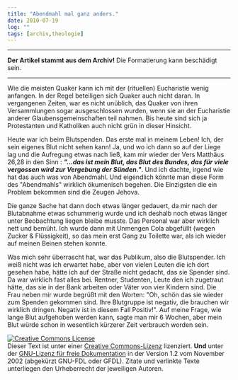 ```yaml
---
title: "Abendmahl mal ganz anders."
date: 2010-07-19
log: ""
tags: [archiv,theologie]
---
```

<hr><b>Der Artikel stammt aus dem Archiv!</b> Die Formatierung kann beschädigt sein.<hr>

Wie die meisten Quaker kann ich mit der (rituellen) Eucharistie wenig anfangen. In der Regel beteiligen sich Quaker auch nicht daran. In vergangenen Zeiten, war es nicht unüblich, das Quaker von ihren Versammlungen sogar ausgeschlossen wurden, wenn sie an der Eucharistie anderer Glaubensgemeinschaften teil nahmen.  Bis heute sind sich ja Protestanten und Katholiken auch nicht grün in dieser Hinsicht.

Heute war ich beim Blutspenden. Das erste mal in meinem Leben! Ich, der sein eigenes Blut nicht sehen kann! Ja, und wo ich dann so auf der Liege lag und die Aufregung etwas nach ließ, kam mir wieder der Vers Matthäus 26,28 in den Sinn : <b><i>"...das ist mein Blut, das Blut des Bundes, das für viele vergossen wird zur Vergebung der Sünden."</i></b>. Und ich dachte, irgend wie hat das auch was von Abendmahl. Und eigendlich könnte man diese Form des "Abendmahls" wirklich ökumenisch begehen. Die Einzigsten die ein Problem bekommen sind die Zeugen Jehova.  

Die ganze Sache hat dann doch etwas länger gedauert, da mir nach der Blutabnahme etwas schummerig wurde und ich deshalb noch etwas länger unter Beobachtung liegen bleibe musste. Das Personal war aber wirklich nett und bemüht. Ich wurde dann mit Unmengen Cola abgefüllt (wegen Zucker & Flüssigkeit), so das mein erst Gang zu Toilette war, als ich wieder auf meinen Beinen stehen konnte. 

Was mich sehr überrascht hat, war das Publikum, also die Blutspender. Ich weiß nicht was ich erwartet habe, aber von vielen Leuten die ich dort gesehen habe, hätte ich auf der Straße nicht gedacht, das sie Spender sind. Da war wirklich fast alles bei. Rentner, Studenten, Leute den ich zugetraut hätte, das sie in der Bank arbeiten oder Väter von vier Kindern sind. Die Frau neben mir wurde begrüßt mit den Worten: "Oh, schön das sie wieder zum Spenden gekommen sind. Ihre Blutgruppe ist negativ, die brauchen wir wirklich dringen. Negativ ist in diesem Fall Positiv!". Auf meine Frage, wie lange Blut aufgehoben werden kann, sagte man mir 6 Wochen, aber mein Blut würde schon in wesentlich kürzerer Zeit verbrauch worden sein. 



<a rel="license" href="http://creativecommons.org/licenses/by-sa/3.0/de/"><img alt="Creative Commons License" style="border-width: 0pt;" src="http://i.creativecommons.org/l/by-sa/3.0/de/88x31.png" /></a><br />
Dieser <span xmlns:dc="http://purl.org/dc/elements/1.1/" href="http://purl.org/dc/dcmitype/Text" rel="dc:type">Text</span> ist unter einer <a rel="license" href="http://creativecommons.org/licenses/by-sa/3.0/de/">Creative Commons-Lizenz</a> lizenziert. <b>Und</b> unter der <a href="http://de.wikipedia.org/wiki/GFDL">GNU-Lizenz f&uuml;r freie Dokumentation</a> in der Version 1.2 vom November 2002 (abgek&uuml;rzt GNU-FDL oder GFDL). Zitate und verlinkte Texte unterliegen den Urheberrecht der jeweiligen Autoren.

 
